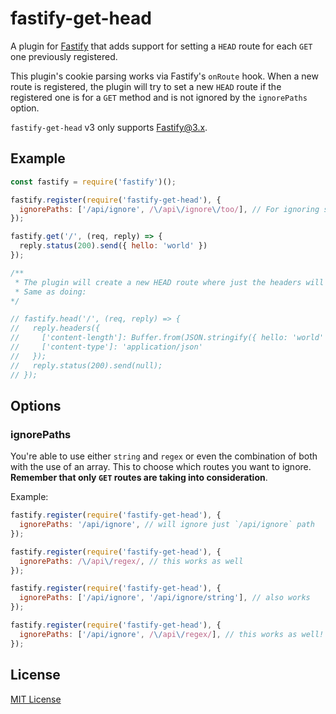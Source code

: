 # fastify-get-head

<!-- [![Build Status](https://travis-ci.org/fastify/fastify-cookie.svg?branch=master)](https://travis-ci.org/fastify/fastify-cookie) -->

A plugin for [Fastify](http://fastify.io/) that adds support for setting a `HEAD` route for each `GET` one previously registered.

This plugin's cookie parsing works via Fastify's `onRoute` hook. When a new route is registered, the plugin will try to set a new `HEAD` route if the registered one is for a `GET` method and is not ignored by the `ignorePaths` option.

`fastify-get-head` v3 only supports Fastify@3.x.
<!-- Will be updated once https://github.com/fastify/fastify/commit/449fc5c25e7d2e277e68bb3f4416cfd858a71cec is released -->

## Example

```js
const fastify = require('fastify')();

fastify.register(require('fastify-get-head'), {
  ignorePaths: ['/api/ignore', /\/api\/ignore\/too/], // For ignoring specific paths
});

fastify.get('/', (req, reply) => {
  reply.status(200).send({ hello: 'world' })
});

/**
 * The plugin will create a new HEAD route where just the headers will be sent
 * Same as doing:
*/

// fastify.head('/', (req, reply) => {
//   reply.headers({
//     ['content-length']: Buffer.from(JSON.stringify({ hello: 'world' })).byteLength
//     ['content-type']: 'application/json'
//   });
//   reply.status(200).send(null);
// });
```

## Options

### ignorePaths

You're able to use either `string` and `regex` or even the combination of both with the use of an array. This to choose which routes you want to ignore. **Remember that only `GET` routes are taking into consideration**.

Example:

```javascript
fastify.register(require('fastify-get-head'), {
  ignorePaths: '/api/ignore', // will ignore just `/api/ignore` path
});

fastify.register(require('fastify-get-head'), {
  ignorePaths: /\/api\/regex/, // this works as well
});

fastify.register(require('fastify-get-head'), {
  ignorePaths: ['/api/ignore', '/api/ignore/string'], // also works
});

fastify.register(require('fastify-get-head'), {
  ignorePaths: ['/api/ignore', /\/api\/regex/], // this works as well!
});
```

## License

[MIT License](https://github.com/MetCoder95/fastify-get-head/blob/main/LICENSE)
